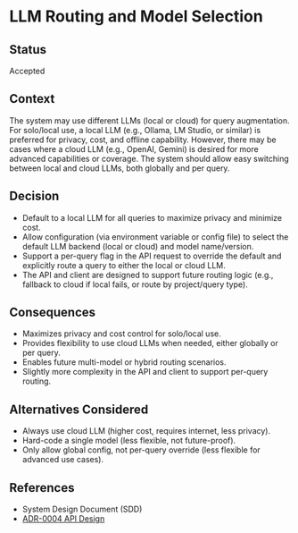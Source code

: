 # LLM Routing and Model Selection

## Status
Accepted

## Context
The system may use different LLMs (local or cloud) for query augmentation. For solo/local use, a local LLM (e.g., Ollama, LM Studio, or similar) is preferred for privacy, cost, and offline capability. However, there may be cases where a cloud LLM (e.g., OpenAI, Gemini) is desired for more advanced capabilities or coverage. The system should allow easy switching between local and cloud LLMs, both globally and per query.

## Decision
- Default to a local LLM for all queries to maximize privacy and minimize cost.
- Allow configuration (via environment variable or config file) to select the default LLM backend (local or cloud) and model name/version.
- Support a per-query flag in the API request to override the default and explicitly route a query to either the local or cloud LLM.
- The API and client are designed to support future routing logic (e.g., fallback to cloud if local fails, or route by project/query type).

## Consequences
- Maximizes privacy and cost control for solo/local use.
- Provides flexibility to use cloud LLMs when needed, either globally or per query.
- Enables future multi-model or hybrid routing scenarios.
- Slightly more complexity in the API and client to support per-query routing.

## Alternatives Considered
- Always use cloud LLM (higher cost, requires internet, less privacy).
- Hard-code a single model (less flexible, not future-proof).
- Only allow global config, not per-query override (less flexible for advanced use cases).

## References
- System Design Document (SDD)
- [ADR-0004 API Design](./0004-api-design.md)
